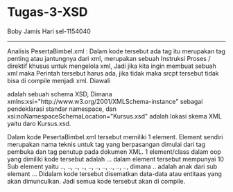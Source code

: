 # Tugas-3-XSD
Boby Jamis Hari sel-1154040

**************
Analisis PesertaBimbel.xml :
Dalam kode tersebut ada tag <?xml version="1.0" encoding="UTF-8"?> itu merupakan tag penting atau 
jantungnya dari xml, merupakan sebuah Instruksi Proses / direktif khusus untuk mengelola  xml, Jadi 
jika kita ingin membuat sebuah xml  maka Perintah tersebut harus ada, jika tidak maka srcpt tersebut 
tidak bisa di compile menjadi xml. Diawali <?....?>

<Kursus Data="Peserta" xmlns:xsi="http://www.w3.org/2001/XMLSchema-instance" xsi:noNamespaceSchemaLocation="Kursus.xsd">
adalah sebuah schema XSD, Dimana xmlns:xsi="http://www.w3.org/2001/XMLSchema-instance" sebagai pendeklarasi standar namespace, dan 
xsi:noNamespaceSchemaLocation="Kursus.xsd" adalah lokasi skema XML yaitu daro Kursus.xsd.

Dalam kode PesertaBimbel.xml  tersebut memiliki 1  element. Element sendiri merupakan nama teknis untuk 
tag yang berpasangan dimulai dari tag pembuka dan tag penutup pada dokumen XML. 
1 element/class dalam oop yang dimiliki kode tersebut adalah <Kursus>...</Kursus> dalam 
element tersebut mempunyai 10 Sub element yaitu <nama>..</nama>, <nip>..</nip>, 
<umur>..</umur>, <jeniskelamin>..</jeniskelamin>, <alamat>..</alamat>, 
<kelas>..</kelas>, <phone>..</phone>, <email>..</email>, <kampus>..</kampus>, 
<alamat>..</alamat>, dimana <alamat>..</alamat> adalah anak dari sub elemant <kampus>..</kampus>.
Didalam kode tersebut disematkan data-data atau entitaas yang akan dimunculkan. Jadi semua kode tersebut akan di compile.



